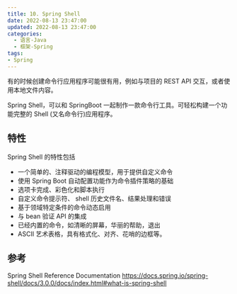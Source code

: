 ```yaml
---
title: 10. Spring Shell
date: 2022-08-13 23:47:00
updated: 2022-08-13 23:47:00
categories:
  - 语言-Java
  - 框架-Spring
tags:
- Spring
---
```


有的时候创建命令行应用程序可能很有用，例如与项目的 REST API 交互，或者使用本地文件内容。

Spring Shell，可以和 SpringBoot 一起制作一款命令行工具。可轻松构建一个功能完整的 Shell (又名命令行)应用程序。

## 特性

Spring Shell 的特性包括

* 一个简单的、注释驱动的编程模型，用于提供自定义命令
* 使用 Spring Boot 自动配置功能作为命令插件策略的基础
* 选项卡完成、彩色化和脚本执行
* 自定义命令提示符、 shell 历史文件名、结果处理和错误
* 基于领域特定条件的命令动态启用
* 与 bean 验证 API 的集成
* 已经内置的命令，如清晰的屏幕，华丽的帮助，退出
* ASCII 艺术表格，具有格式化、对齐、花哨的边框等。

## 参考

Spring Shell Reference Documentation
<https://docs.spring.io/spring-shell/docs/3.0.0/docs/index.html#what-is-spring-shell>
